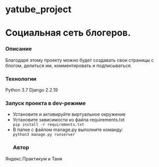 # yatube_project
<h1>Социальная сеть блогеров.</h1>

<h3>Описание</h3>

<p>Благодаря этому проекту можно будет создавать свои страницы с блогом, делиться им, комментировать и подписываться.</p>

<h3>Технологии</h3>

<p>Python 3.7
Django 2.2.19</p>

<h3>Запуск проекта в dev-режиме</h3>

<ul>
<li>Установите и активируйте виртуальное окружение</li>
<li>Установите зависимости из файла requirements.txt
<code>
pip install -r requirements.txt
</code> </li>
<li>В папке с файлом manage.py выполните команду:
<code>
python3 manage.py runserver
</code>
<h3>Автор</h3></li>
</ul>

<p>Яндекс.Практикум и Таня</p>


